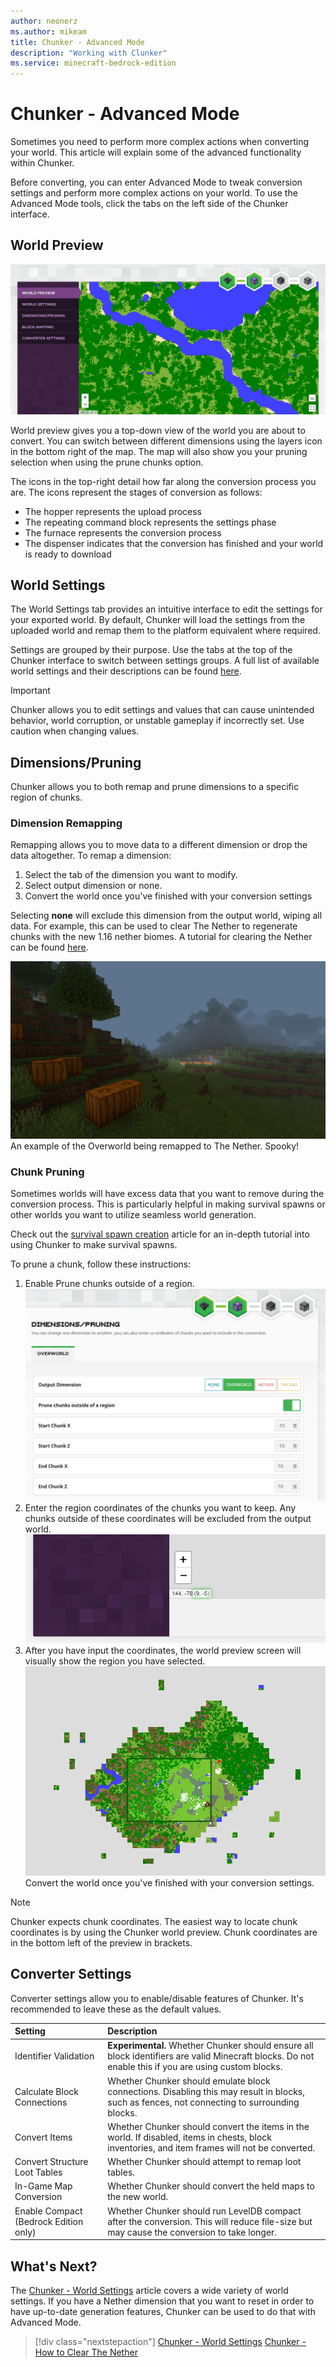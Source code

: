 ```yaml
---
author: neonerz
ms.author: mikeam
title: Chunker - Advanced Mode
description: "Working with Clunker"
ms.service: minecraft-bedrock-edition
---
```

# Chunker - Advanced Mode

Sometimes you need to perform more complex actions when converting your world. This article will explain some of the advanced functionality within Chunker.

Before converting, you can enter Advanced Mode to tweak conversion settings and perform more complex actions on your world. To use the Advanced Mode tools, click the tabs on the left side of the Chunker interface.

## World Preview

![Bird's-eye preview of the world map](Media/Chunker/worldpreview.png)

World preview gives you a top-down view of the world you are about to convert. You can switch between different dimensions using the layers icon in the bottom right of the map. The map will also show you your pruning selection when using the prune chunks option.

The icons in the top-right detail how far along the conversion process you are. The icons represent the stages of conversion as follows:

- The hopper represents the upload process
- The repeating command block represents the settings phase
- The furnace represents the conversion process
- The dispenser indicates that the conversion has finished and your world is ready to download

## World Settings

The World Settings tab provides an intuitive interface to edit the settings for your exported world. By default, Chunker will load the settings from the uploaded world and remap them to the platform equivalent where required.

Settings are grouped by their purpose. Use the tabs at the top of the Chunker interface to switch between settings groups. A full list of available world settings and their descriptions can be found [here](ChunkerWorldSettings.md).

> [!IMPORTANT]
> Chunker allows you to edit settings and values that can cause unintended behavior, world corruption, or unstable gameplay if incorrectly set. Use caution when changing values.

## Dimensions/Pruning

Chunker allows you to both remap and prune dimensions to a specific region of chunks.

### Dimension Remapping

Remapping allows you to move data to a different dimension or drop the data altogether. To remap a dimension:

1. Select the tab of the dimension you want to modify.
2. Select output dimension or none.
3. Convert the world once you've finished with your conversion settings

Selecting **none** will exclude this dimension from the output world, wiping all data. For example, this can be used to clear The Nether to regenerate chunks with the new 1.16 nether biomes. A tutorial for clearing the Nether can be found [here](ChunkerTheNether.md).

![The Overworld remapped to The Nether](Media/Chunker/remapping.png)
An example of the Overworld being remapped to The Nether. Spooky!

### Chunk Pruning

Sometimes worlds will have excess data that you want to remove during the conversion process. This is particularly helpful in making survival spawns or other worlds you want to utilize seamless world generation.

Check out the [survival spawn creation](SurvivalSpawnCreation.md) article for an in-depth tutorial into using Chunker to make survival spawns.

To prune a chunk, follow these instructions:

1. Enable Prune chunks outside of a region. <br/>
![List of pruning options in Chunker](Media/Chunker/pruningoptions.png)
2. Enter the region coordinates of the chunks you want to keep. Any chunks outside of these coordinates will be excluded from the output world. <br/>
![Coordinates at the bottom-left of the world preview in Chunker](Media/Chunker/pruningcoordinates.png)
3. After you have input the coordinates, the world preview screen will visually show the region you have selected. <br/>
![Preview of pruning in Chunker](Media/Chunker/pruningpreview.png)
Convert the world once you've finished with your conversion settings.

> [!NOTE]
> Chunker expects chunk coordinates. The easiest way to locate chunk coordinates is by using the Chunker world preview. Chunk coordinates are in the bottom left of the preview in brackets.

## Converter Settings

Converter settings allow you to enable/disable features of Chunker. It's recommended to leave these as the default values.

|Setting|Description|
|:---|:---|
|Identifier Validation|**Experimental.** Whether Chunker should ensure all block identifiers are valid Minecraft blocks. Do not enable this if you are using custom blocks.|
|Calculate Block Connections|Whether Chunker should emulate block connections. Disabling this may result in blocks, such as fences, not connecting to surrounding blocks.|
|Convert Items|Whether Chunker should convert the items in the world. If disabled, items in chests, block inventories, and item frames will not be converted.|
|Convert Structure Loot Tables|Whether Chunker should attempt to remap loot tables.|
|In-Game Map Conversion|Whether Chunker should convert the held maps to the new world.|
|Enable Compact (Bedrock Edition only)|Whether Chunker should run LevelDB compact after the conversion. This will reduce file-size but may cause the conversion to take longer.|

## What's Next?

The [Chunker - World Settings](ChunkerWorldSettings.md) article covers a wide variety of world settings. If you have a Nether dimension that you want to reset in order to have up-to-date generation features, Chunker can be used to do that with Advanced Mode.

> [!div class="nextstepaction"]
> [Chunker - World Settings](ChunkerWorldSettings.md)
> [Chunker - How to Clear The Nether](ChunkerTheNether.md)